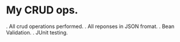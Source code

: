 # My CRUD ops.
. All crud operations performed.
. All reponses in JSON fromat.
. Bean Validation.
. JUnit testing.
